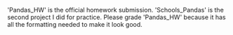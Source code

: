 'Pandas_HW' is the official homework submission.  'Schools_Pandas' is the second project I did for practice.  Please grade 'Pandas_HW' because it has all the formatting needed to make it look good.
